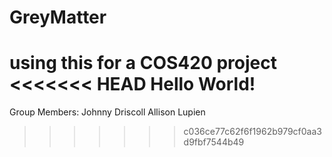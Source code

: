 # GreyMatter
using this for a COS420 project
<<<<<<< HEAD
Hello World!
=======
Group Members: Johnny Driscoll
Allison Lupien
>>>>>>> c036ce77c62f6f1962b979cf0aa3d9fbf7544b49
